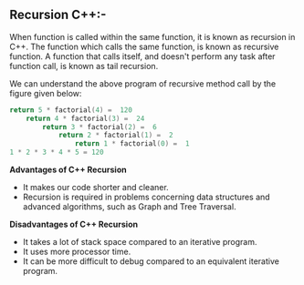 ## Recursion C++:-

When function is called within the same function, it is known as recursion in C++. The function which calls the same function, is known as recursive function. A function that calls itself, and doesn't perform any task after function call, is known as tail recursion.

We can understand the above program of recursive method call by the figure given below:
```c++
return 5 * factorial(4) =  120
    return 4 * factorial(3) =  24
        return 3 * factorial(2) =  6
            return 2 * factorial(1) =  2
                return 1 * factorial(0) =  1
1 * 2 * 3 * 4 * 5 = 120
```

**Advantages of C++ Recursion**

- It makes our code shorter and cleaner.
- Recursion is required in problems concerning data structures and advanced algorithms, such as Graph and Tree Traversal.

**Disadvantages of C++ Recursion**

- It takes a lot of stack space compared to an iterative program.
- It uses more processor time.
- It can be more difficult to debug compared to an equivalent iterative program.
